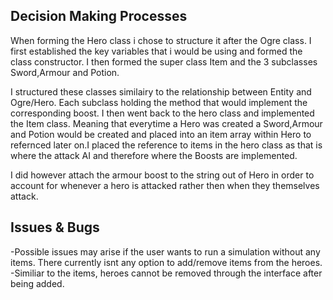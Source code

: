 
Decision Making Processes
-------------------------
When forming the Hero class i chose to structure it after the Ogre class. I first established the key variables that i would be using and formed the class constructor.
I then formed the super class Item and the 3 subclasses Sword,Armour and Potion.

I structured these classes similairy to the relationship between Entity and Ogre/Hero. Each subclass holding the method that would implement the corresponding boost.
I then went back to the hero class and implemented the Item class. Meaning that everytime a Hero was created a Sword,Armour and Potion would be created and placed into
an item array within Hero to refernced later on.I placed the reference to items in the hero class as that is where the attack AI and therefore where the Boosts are implemented.

I did however attach the armour boost to the string out of Hero in order to account for whenever a hero is attacked rather then when they themselves attack.


Issues & Bugs
-------------
-Possible issues may arise if the user wants to run a simulation without any items. There currently isnt any option to add/remove items from the heroes.
-Similiar to the items, heroes cannot be removed through the interface after being added.


